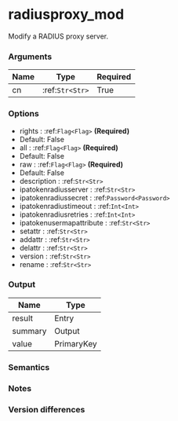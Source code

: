 [//]: # (THE CONTENT BELOW IS GENERATED. DO NOT EDIT.)
# radiusproxy_mod
Modify a RADIUS proxy server.

### Arguments
|Name|Type|Required
|-|-|-
|cn|:ref:`Str<Str>`|True

### Options
* rights : :ref:`Flag<Flag>` **(Required)**
 * Default: False
* all : :ref:`Flag<Flag>` **(Required)**
 * Default: False
* raw : :ref:`Flag<Flag>` **(Required)**
 * Default: False
* description : :ref:`Str<Str>`
* ipatokenradiusserver : :ref:`Str<Str>`
* ipatokenradiussecret : :ref:`Password<Password>`
* ipatokenradiustimeout : :ref:`Int<Int>`
* ipatokenradiusretries : :ref:`Int<Int>`
* ipatokenusermapattribute : :ref:`Str<Str>`
* setattr : :ref:`Str<Str>`
* addattr : :ref:`Str<Str>`
* delattr : :ref:`Str<Str>`
* version : :ref:`Str<Str>`
* rename : :ref:`Str<Str>`

### Output
|Name|Type
|-|-
|result|Entry
|summary|Output
|value|PrimaryKey

[//]: # (ADD YOUR NOTES BELOW. THESE WILL BE PICKED EVERY TIME THE DOCS ARE REGENERATED. //end)
### Semantics

### Notes

### Version differences